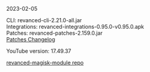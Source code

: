 2023-02-05
  
CLI: revanced-cli-2.21.0-all.jar  
Integrations: revanced-integrations-0.95.0-v0.95.0.apk  
Patches: revanced-patches-2.159.0.jar  
[Patches Changelog](https://github.com/revanced/revanced-patches/releases/tag/v2.159.0)  

YouTube version: 17.49.37  

[revanced-magisk-module repo](https://github.com/j-hc/revanced-magisk-module)
